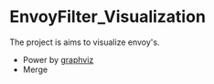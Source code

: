 # EnvoyFilter_Visualization
The project is aims to visualize envoy's. 
- Power by [graphviz](https://graphviz.org/)
- Merge

